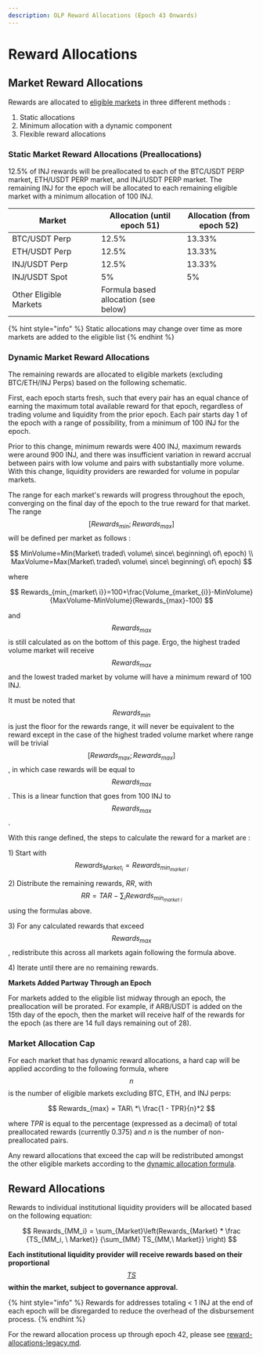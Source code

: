 ```yaml
---
description: OLP Reward Allocations (Epoch 43 Onwards)
---
```


# Reward Allocations

## Market Reward Allocations

Rewards are allocated to [eligible markets](eligible-markets.md) in three different methods :

1. Static allocations
2. Minimum allocation with a dynamic component
3. Flexible reward allocations

### Static Market Reward Allocations (Preallocations)

12.5% of INJ rewards will be preallocated to each of the BTC/USDT PERP market, ETH/USDT PERP market, and INJ/USDT PERP market. The remaining INJ for the epoch will be allocated to each remaining eligible market with a minimum allocation of 100 INJ.

<table><thead><tr><th width="165.875">Market</th><th>Allocation (until epoch 51)</th><th>Allocation (from epoch 52)</th></tr></thead><tbody><tr><td>BTC/USDT Perp</td><td>12.5%</td><td>13.33%</td></tr><tr><td>ETH/USDT Perp</td><td>12.5%</td><td>13.33%</td></tr><tr><td>INJ/USDT Perp</td><td>12.5%</td><td>13.33%</td></tr><tr><td>INJ/USDT Spot</td><td>5%</td><td>5%</td></tr><tr><td>Other Eligible Markets</td><td>Formula based allocation (see below)</td><td></td></tr></tbody></table>

{% hint style="info" %}
Static allocations may change over time as more markets are added to the eligible list
{% endhint %}

### Dynamic Market Reward Allocations

The remaining rewards are allocated to eligible markets (excluding BTC/ETH/INJ Perps) based on the following schematic.

First, each epoch starts fresh, such that every pair has an equal chance of earning the maximum total available reward for that epoch, regardless of trading volume and liquidity from the prior epoch. Each pair starts day 1 of the epoch with a range of possibility, from a minimum of 100 INJ for the epoch.

Prior to this change, minimum rewards were 400 INJ, maximum rewards were around 900 INJ, and there was insufficient variation in reward accrual between pairs with low volume and pairs with substantially more volume. With this change, liquidity providers are rewarded for volume in popular markets.

The range for each market's rewards will progress throughout the epoch, converging on the final day of the epoch to the true reward for that market. The range $$[Rewards_{min};Rewards_{max}]$$ will be defined per market as follows :

$$
MinVolume=Min(Market\ traded\ volume\ since\ beginning\ of\ epoch) \\
MaxVolume=Max(Market\ traded\ volume\ since\ beginning\ of\ epoch)
$$

where

$$
Rewards_{min_{market\ i}}=100+\frac{Volume_{market_{i}}-MinVolume}{MaxVolume-MinVolume}(Rewards_{max}-100)
$$

and $$Rewards_{max}$$ is still calculated as on the bottom of this page. Ergo, the highest traded volume market will receive $$Rewards_{max}$$ and the lowest traded market by volume will have a minimum reward of 100 INJ.

It must be noted that $$Rewards_{min}$$ is just the floor for the rewards range, it will never be equivalent to the reward except in the case of the highest traded volume market where range will be trivial $$[Rewards_{max};Rewards_{max}]$$, in which case rewards will be equal to $$Rewards_{max}$$. This is a linear function that goes from 100 INJ to $$Rewards_{max}$$.

With this range defined, the steps to calculate the reward for a market are :

1\) Start with $$Rewards_{Market_{i}}=Rewards_{min_{market\ i}}$$

2\) Distribute the remaining rewards, _RR_, with $$RR=TAR-\sum_{i}Rewards_{min_{market\ i}}$$using the formulas above.

3\) For any calculated rewards that exceed $$Rewards_{max}$$, redistribute this across all markets again following the formula above.

4\) Iterate until there are no remaining rewards.

**Markets Added Partway Through an Epoch**

For markets added to the eligible list midway through an epoch, the preallocation will be prorated. For example, if ARB/USDT is added on the 15th day of the epoch, then the market will receive half of the rewards for the epoch (as there are 14 full days remaining out of 28).

### Market Allocation Cap

For each market that has dynamic reward allocations, a hard cap will be applied according to the following formula, where $$n$$ is the number of eligible markets excluding BTC, ETH, and INJ perps:

$$
Rewards_{max} = TAR\ *\ \frac{1 - TPR}{n}*2
$$

where _TPR_ is equal to the percentage (expressed as a decimal) of total preallocated rewards (currently 0.375) and _n_ is the number of non-preallocated pairs.

Any reward allocations that exceed the cap will be redistributed amongst the other eligible markets according to the [dynamic allocation formula](reward-allocations.md#dynamic-market-reward-allocations).

## Reward Allocations

Rewards to individual institutional liquidity providers will be allocated based on the following equation:

$$
Rewards_{MM_i} = \sum_{Market}\left(Rewards_{Market} * \frac {TS_{MM_i, \ Market}} {\sum_{MM} TS_{MM,\ Market}} \right)
$$

**Each institutional liquidity provider** **will receive rewards based on their proportional**[ $$TS$$ ](scoring.md#total-score)**within the market, subject to governance approval.**

{% hint style="info" %}
Rewards for addresses totaling < 1 INJ at the end of each epoch will be disregarded to reduce the overhead of the disbursement process.
{% endhint %}

For the reward allocation process up through epoch 42, please see [reward-allocations-legacy.md](reward-allocations-legacy.md "mention").
